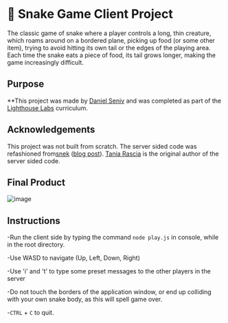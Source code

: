 # 🐍 Snake Game Client Project 

The classic game of snake where a player controls a long, thin creature, which roams around on a bordered plane, picking up food (or some other item), trying to avoid hitting its own tail or the edges of the playing area. Each time the snake eats a piece of food, its tail grows longer, making the game increasingly difficult.

## Purpose

**This project was made by [Daniel Seniv](https://github.com/n1dddd) and was completed as part of the [Lighthouse Labs](https://github.com/lighthouse-labs) curriculum.


## Acknowledgements

This project was not built from scratch. The server sided code was refashioned from[snek](https://github.com/taniarascia/snek) ([blog post](https://www.taniarascia.com/snake-game-in-javascript/)). [Tania Rascia](https://www.taniarascia.com) is the original author of the server sided code. 

## Final Product

![image](https://ibb.co/s94Qm8k)

## Instructions

-Run the client side by typing the command `node play.js` in console, while in the root directory.

-Use WASD to navigate (Up, Left, Down, Right)

-Use 'i' and 't' to type some preset messages to the other players in the server

-Do not touch the borders of the application window, or end up colliding with your own snake body, as this will spell game over.

-`CTRL` + `C` to quit.

